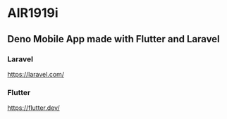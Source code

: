# AIR1919i

## Deno Mobile App made with Flutter and Laravel

### Laravel 
https://laravel.com/

### Flutter
https://flutter.dev/
